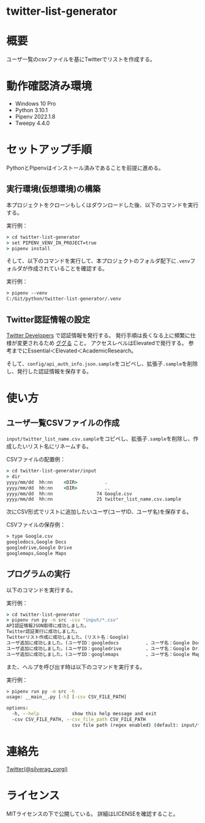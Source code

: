 # twitter-list-generator


# 概要

ユーザ一覧のcsvファイルを基にTwitterでリストを作成する。


# 動作確認済み環境

- Windows 10 Pro
- Python 3.10.1
- Pipenv 2022.1.8
- Tweepy 4.4.0


# セットアップ手順

PythonとPipenvはインストール済みであることを前提に進める。


## 実行環境(仮想環境)の構築

本プロジェクトをクローンもしくはダウンロードした後、以下のコマンドを実行する。

実行例：
```cmd
> cd twitter-list-generator
> set PIPENV_VENV_IN_PROJECT=true
> pipenv install
```

そして、以下のコマンドを実行して、本プロジェクトのフォルダ配下に`.venv`フォルダが作成されていることを確認する。

実行例：
```cmd
> pipenv --venv
C:/Git/python/twitter-list-generator/.venv
```


## Twitter認証情報の設定

[Twitter Developers](https://developer.twitter.com/en/portal/dashboard)
で認証情報を発行する。
発行手順は長くなる上に頻繁に仕様が変更されるため
[ググる](https://www.google.com/search?q=TwitterAPI+利用申請)
こと。
アクセスレベルはElevatedで発行する。
参考までにEssential＜Elevated＜AcademicResearch。

そして、`config/api_auth_info.json.sample`をコピペし、拡張子`.sample`を削除し、発行した認証情報を保存する。


# 使い方


## ユーザ一覧CSVファイルの作成

`input/twitter_list_name.csv.sample`をコピペし、拡張子`.sample`を削除し、作成したいリスト名にリネームする。

CSVファイルの配置例：
```cmd
> cd twitter-list-generator/input
> dir
yyyy/mm/dd  hh:nn    <DIR>          .
yyyy/mm/dd  hh:nn    <DIR>          ..
yyyy/mm/dd  hh:nn                74 Google.csv
yyyy/mm/dd  hh:nn                25 twitter_list_name.csv.sample
```

次にCSV形式でリストに追加したいユーザ(ユーザID、ユーザ名)を保存する。

CSVファイルの保存例：
```cmd
> type Google.csv
googledocs,Google Docs
googledrive,Google Drive
googlemaps,Google Maps
```


## プログラムの実行

以下のコマンドを実行する。

実行例：
```cmd
> cd twitter-list-generator
> pipenv run py -m src -csv "input/*.csv"
API認証情報JSON取得に成功しました。
Twitter認証実行に成功しました。
Twitterリスト作成に成功しました。(リスト名：Google)
ユーザ追加に成功しました。(ユーザID：googledocs          、ユーザ名：Google Docs)
ユーザ追加に成功しました。(ユーザID：googledrive         、ユーザ名：Google Drive)
ユーザ追加に成功しました。(ユーザID：googlemaps          、ユーザ名：Google Maps)
```

また、ヘルプを呼び出す時は以下のコマンドを実行する。

実行例：
```cmd
> pipenv run py -m src -h
usage: __main__.py [-h] [-csv CSV_FILE_PATH]

options:
  -h, --help            show this help message and exit
  -csv CSV_FILE_PATH, --csv_file_path CSV_FILE_PATH
                        csv file path (regex enabled) (default: input/*.csv)
```


# 連絡先

[Twitter(@silverag_corgi)](https://twitter.com/silverag_corgi)


# ライセンス

MITライセンスの下で公開している。
詳細はLICENSEを確認すること。

